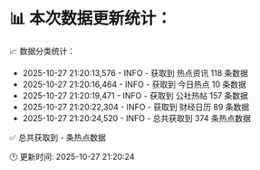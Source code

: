 📊 本次数据更新统计：
==========================

📈 数据分类统计：
- 2025-10-27 21:20:13,576 - INFO - 获取到 热点资讯 118 条数据
- 2025-10-27 21:20:16,464 - INFO - 获取到 今日热点 10 条数据
- 2025-10-27 21:20:19,471 - INFO - 获取到 公社热帖 157 条数据
- 2025-10-27 21:20:22,304 - INFO - 获取到 财经日历 89 条数据
- 2025-10-27 21:20:24,520 - INFO - 总共获取到 374 条热点数据

✅ 总共获取到 - 条热点数据

🕐 更新时间: 2025-10-27 21:20:24
